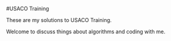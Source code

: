 #USACO Training

These are my solutions to USACO Training.

Welcome to discuss things about algorithms and coding with me.
